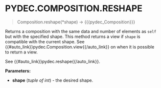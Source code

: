 # PYDEC.COMPOSITION.RESHAPE
> Composition.reshape(*shape) →  {{{pydec_Composition}}}

Returns a composition with the same data and number of elements as `self` but with the specified shape.  This method returns a view if `shape` is compatible with the current shape. See {{#auto_link}}pydec.Composition.view{{/auto_link}} on when it is possible to return a view.

See {{#auto_link}}pydec.reshape{{/auto_link}}.

**Parameters:**

* **shape** (*tuple of int*) - the desired shape.